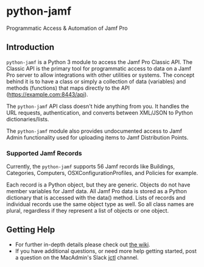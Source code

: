 # python-jamf
Programmatic Access & Automation of Jamf Pro

## Introduction

`python-jamf` is a Python 3 module to access the Jamf Pro Classic API. The Classic API is the primary tool for programmatic access to data on a Jamf Pro server to allow integrations with other utilities or systems. The concept behind it is to have a class or simply a collection of data (variables) and methods (functions) that maps directly to the API (https://example.com:8443/api).

The `python-jamf` API class doesn't hide anything from you. It handles the URL requests, authentication, and converts between XML/JSON to Python dictionaries/lists.

The `python-jamf` module also provides undocumented access to Jamf Admin functionality used for uploading items to Jamf Distribution Points.

### Supported Jamf Records

Currently, the `python-jamf` supports 56 Jamf records like Buildings, Categories, Computers, OSXConfigurationProfiles, and Policies for example.

Each record is a Python object, but they are generic. Objects do not have member variables for Jamf data. All Jamf Pro data is stored as a Python dictionary that is accessed with the data() method. Lists of records and individual records use the same object type as well. So all class names are plural, regardless if they represent a list of objects or one object.

## Getting Help

 - For further in-depth details please check out [the wiki](https://github.com/univ-of-utah-marriott-library-apple/python-jamf/wiki).
 - If you have additional questions, or need more help getting started, post a question on the MacAdmin's Slack [jctl](https://macadmins.slack.com/archives/C01C8KVV2UD) channel.
